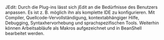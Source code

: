 JEdit: Durch die Plug-ins lässt sich jEdit an die Bedürfnisse des Benutzers anpassen. Es ist z. B. möglich ihn als komplette IDE zu konfigurieren. Mit Compiler, Quellcode-Vervollständigung, kontextabhängiger Hilfe, Debugging, Syntaxhervorhebung und sprachspezifischen Tools. Weiterhin können Arbeitsabläufe als Makros aufgezeichnet und in BeanShell bearbeitet werden.
